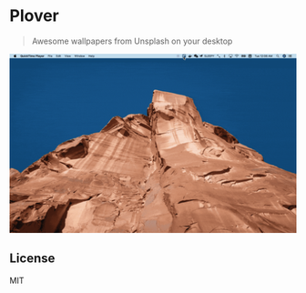 # Plover

> Awesome wallpapers from Unsplash on your desktop

![screenshot](./screenshot.gif)

## License

MIT